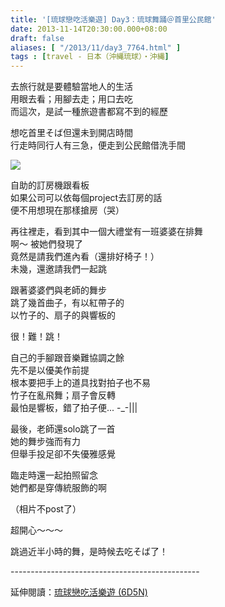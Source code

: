 ```yaml
---
title: '[琉球戀吃活樂遊] Day3：琉球舞踊＠首里公民館'
date: 2013-11-14T20:30:00.000+08:00
draft: false
aliases: [ "/2013/11/day3_7764.html" ]
tags : [travel - 日本（沖縄琉球）・沖縄]
---
```


去旅行就是要體驗當地人的生活  
用眼去看；用腳去走；用口去吃  
而這次，是試一種旅遊書都寫不到的經歷

  

想吃首里そば但還未到開店時間  
行走時同行人有三急，便走到公民館借洗手間

![](/images/okinawa3c.jpg)

自助的訂房機跟看板  
如果公司可以依每個project去訂房的話  
便不用想現在那樣搶房（哭）

  

再往裡走，看到其中一個大禮堂有一班婆婆在排舞  
啊～ 被她們發現了  
竟然是請我們進內看（還排好椅子！）  
未幾，還邀請我們一起跳

  

跟著婆婆們與老師的舞步  
跳了幾首曲子，有以紅帶子的  
以竹子的、扇子的與響板的

  

很！難！跳！

  

自己的手腳跟音樂難協調之餘  
先不是以優美作前提  
根本要把手上的道具找對拍子也不易  
竹子在亂飛舞；扇子會反轉  
最怕是響板，錯了拍子便... -\_-|||

  

最後，老師還solo跳了一首  
她的舞步強而有力  
但舉手投足卻不失優雅感覺

  

臨走時還一起拍照留念  
她們都是穿傳統服飾的啊  

（相片不post了）

  

超開心～～～

  

  

  

跳過近半小時的舞，是時候去吃そば了！  
  
\-----------------------------------------------  
  
延伸閱讀：[琉球戀吃活樂遊 (6D5N)](https://hidie.net/okinawa6d5n/)
